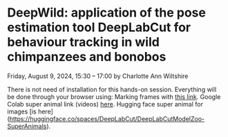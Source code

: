 # DeepWild: application of the pose estimation tool DeepLabCut for behaviour tracking in wild chimpanzees and bonobos
Friday, August 9, 2024, 15:30 – 17:00 by Charlotte Ann Wiltshire

There is not need of installation for this hands-on session. 
Everything will be done through your browser using:
Marking frames with [this link](https://contrib.deeplabcut.org/label).
Google Colab super animal link (videos) [here](https://colab.research.google.com/github/DeepLabCut/DeepLabCut/blob/master/examples/COLAB/COLAB_DEMO_SuperAnimal.ipynb#scrollTo=03ylSyQ4O9Ee).
Hugging face super animal for images [is here] (https://huggingface.co/spaces/DeepLabCut/DeepLabCutModelZoo-SuperAnimals).
